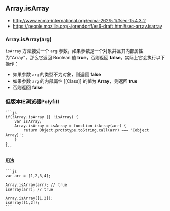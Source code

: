## Array.isArray

- <http://www.ecma-international.org/ecma-262/5.1/#sec-15.4.3.2>
- <https://people.mozilla.org/~jorendorff/es6-draft.html#sec-array.isarray>

### Array.isArray(arg)

`isArray` 方法接受一个 `arg` 参数，如果参数是一个对象并且其内部属性为"Array"，那么它返回 Boolean 值 **true**，否则返回 **false**。实际上它会执行以下操作：

- 如果参数 `arg` 的类型不为对象，则返回 **false**
- 如果参数 `arg` 的内部属性 [[Class]] 的值为 **Array**，则返回 **true**
- 否则返回 **false**

### 低版本IE浏览器Polyfill
	
	```js
	if(!Array.isArray || !isArray) {
		var isArray;
	    Array.isArray = isArray = function isArray(arr) {
	        return Object.prototype.toString.call(arr) === '[object Array]';
	    }
	}
	```

#### 用法

	```js
	var arr = [1,2,3,4];

	Array.isArray(arr); // true
	isArray(arr); // true

	Array.isArray([1,2]);
	isArray([1,2]);
	```